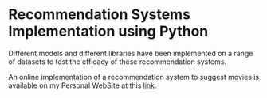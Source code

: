 # Recommendation Systems Implementation using Python

Different models and different libraries have been implemented on a range of datasets to test the efficacy of these recommendation systems.

An online implementation of a recommendation system to suggest movies is available on my Personal WebSite at this [link](http://pierpaolo28.pythonanywhere.com/).

